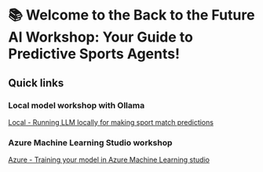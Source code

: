 # 📚 Welcome to the Back to the Future AI Workshop: Your Guide to Predictive Sports Agents!

## Quick links

### Local model workshop with Ollama
[Local - Running LLM locally for making sport match predictions](https://github.com/RoelantD/Workshop-Back-To-The-Future/blob/main/local/readme.md)

### Azure Machine Learning Studio workshop
[Azure - Training your model in Azure Machine Learning studio](https://github.com/RoelantD/Workshop-Back-To-The-Future/blob/main/part-1/README.MD)  




